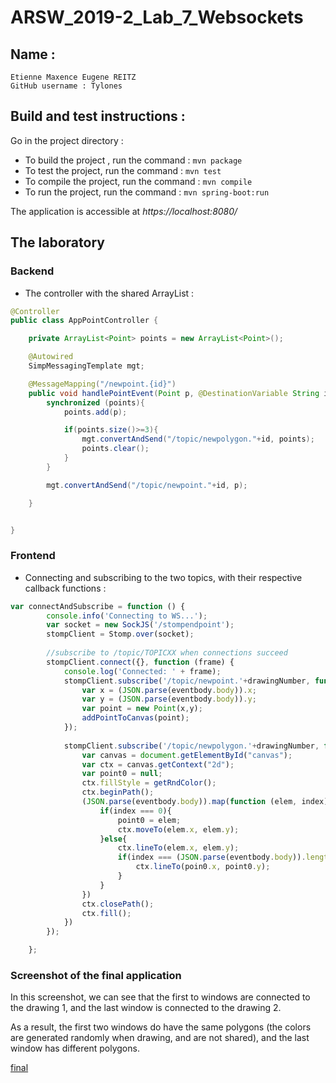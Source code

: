 # ARSW_2019-2_Lab_7_Websockets

## Name :

```
Etienne Maxence Eugene REITZ
GitHub username : Tylones
```

## Build and test instructions : 

Go in the project directory :

* To build the project , run the command : ```mvn package```
* To test the project, run the command : ```mvn test```
* To compile the project, run the command : ```mvn compile```
* To run the project, run the command : ```mvn spring-boot:run```

The application is accessible at *https://localhost:8080/* 

## The laboratory

### Backend 

* The controller with the shared ArrayList :

```java
@Controller
public class AppPointController {

    private ArrayList<Point> points = new ArrayList<Point>();

    @Autowired
    SimpMessagingTemplate mgt;

    @MessageMapping("/newpoint.{id}")
    public void handlePointEvent(Point p, @DestinationVariable String id) throws Exception {
        synchronized (points){
            points.add(p);

            if(points.size()>=3){
                mgt.convertAndSend("/topic/newpolygon."+id, points);
                points.clear();
            }
        }

        mgt.convertAndSend("/topic/newpoint."+id, p);

    }


}
```

### Frontend

* Connecting and subscribing to the two topics, with their respective callback functions :

```js
var connectAndSubscribe = function () {
        console.info('Connecting to WS...');
        var socket = new SockJS('/stompendpoint');
        stompClient = Stomp.over(socket);
        
        //subscribe to /topic/TOPICXX when connections succeed
        stompClient.connect({}, function (frame) {
            console.log('Connected: ' + frame);
            stompClient.subscribe('/topic/newpoint.'+drawingNumber, function (eventbody) {
                var x = (JSON.parse(eventbody.body)).x;
                var y = (JSON.parse(eventbody.body)).y;
                var point = new Point(x,y);
                addPointToCanvas(point);
            });
            
            stompClient.subscribe('/topic/newpolygon.'+drawingNumber, function (eventbody) {
                var canvas = document.getElementById("canvas");
                var ctx = canvas.getContext("2d");
                var point0 = null;
                ctx.fillStyle = getRndColor();
                ctx.beginPath();
                (JSON.parse(eventbody.body)).map(function (elem, index) {
                    if(index === 0){
                        point0 = elem;
                        ctx.moveTo(elem.x, elem.y);
                    }else{
                        ctx.lineTo(elem.x, elem.y);
                        if(index === (JSON.parse(eventbody.body)).length){
                            ctx.lineTo(poin0.x, point0.y);
                        }
                    }
                })
                ctx.closePath();
                ctx.fill();
            })
        });

    };
```

### Screenshot of the final application

In this screenshot, we can see that the first to windows are connected to the drawing 1, 
and the last window is connected to the drawing 2.

As a result, the first two windows do have the same polygons (the colors are generated randomly when 
drawing, and are not shared), and the last window has different polygons.

[final](img/final.png)  